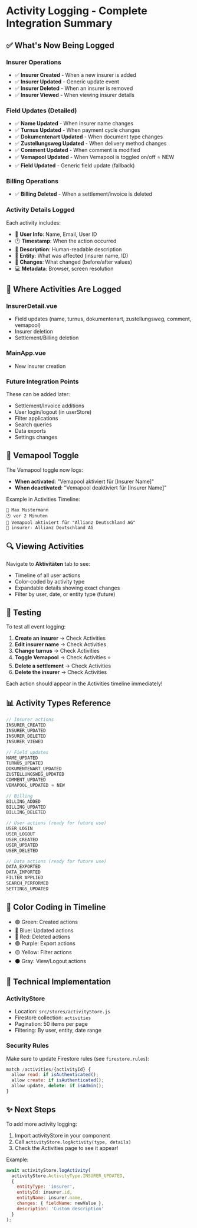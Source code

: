 # Activity Logging - Complete Integration Summary

## ✅ What's Now Being Logged

### Insurer Operations
- ✅ **Insurer Created** - When a new insurer is added
- ✅ **Insurer Updated** - Generic update event
- ✅ **Insurer Deleted** - When an insurer is removed
- ✅ **Insurer Viewed** - When viewing insurer details

### Field Updates (Detailed)
- ✅ **Name Updated** - When insurer name changes
- ✅ **Turnus Updated** - When payment cycle changes
- ✅ **Dokumentenart Updated** - When document type changes
- ✅ **Zustellungsweg Updated** - When delivery method changes
- ✅ **Comment Updated** - When comment is modified
- ✅ **Vemapool Updated** - When Vemapool is toggled on/off ⭐ NEW
- ✅ **Field Updated** - Generic field update (fallback)

### Billing Operations
- ✅ **Billing Deleted** - When a settlement/invoice is deleted

### Activity Details Logged
Each activity includes:
- 👤 **User Info**: Name, Email, User ID
- 🕐 **Timestamp**: When the action occurred
- 📝 **Description**: Human-readable description
- 🎯 **Entity**: What was affected (insurer name, ID)
- 🔄 **Changes**: What changed (before/after values)
- 💻 **Metadata**: Browser, screen resolution

## 📍 Where Activities Are Logged

### InsurerDetail.vue
- Field updates (name, turnus, dokumentenart, zustellungsweg, comment, vemapool)
- Insurer deletion
- Settlement/Billing deletion

### MainApp.vue
- New insurer creation

### Future Integration Points
These can be added later:
- Settlement/Invoice additions
- User login/logout (in userStore)
- Filter applications
- Search queries
- Data exports
- Settings changes

## 🎯 Vemapool Toggle

The Vemapool toggle now logs:
- **When activated**: "Vemapool aktiviert für [Insurer Name]"
- **When deactivated**: "Vemapool deaktiviert für [Insurer Name]"

Example in Activities Timeline:
```
👤 Max Mustermann
🕐 vor 2 Minuten
📝 Vemapool aktiviert für "Allianz Deutschland AG"
🎯 insurer: Allianz Deutschland AG
```

## 🔍 Viewing Activities

Navigate to **Aktivitäten** tab to see:
- Timeline of all user actions
- Color-coded by activity type
- Expandable details showing exact changes
- Filter by user, date, or entity type (future)

## 🚀 Testing

To test all event logging:
1. **Create an insurer** → Check Activities
2. **Edit insurer name** → Check Activities
3. **Change turnus** → Check Activities
4. **Toggle Vemapool** → Check Activities ⭐
5. **Delete a settlement** → Check Activities
6. **Delete the insurer** → Check Activities

Each action should appear in the Activities timeline immediately!

## 📊 Activity Types Reference

```javascript
// Insurer actions
INSURER_CREATED
INSURER_UPDATED
INSURER_DELETED
INSURER_VIEWED

// Field updates
NAME_UPDATED
TURNUS_UPDATED
DOKUMENTENART_UPDATED
ZUSTELLUNGSWEG_UPDATED
COMMENT_UPDATED
VEMAPOOL_UPDATED ⭐ NEW

// Billing
BILLING_ADDED
BILLING_UPDATED
BILLING_DELETED

// User actions (ready for future use)
USER_LOGIN
USER_LOGOUT
USER_CREATED
USER_UPDATED
USER_DELETED

// Data actions (ready for future use)
DATA_EXPORTED
DATA_IMPORTED
FILTER_APPLIED
SEARCH_PERFORMED
SETTINGS_UPDATED
```

## 🎨 Color Coding in Timeline

- 🟢 Green: Created actions
- 🔵 Blue: Updated actions
- 🔴 Red: Deleted actions
- 🟣 Purple: Export actions
- 🟡 Yellow: Filter actions
- ⚫ Gray: View/Logout actions

## 🔧 Technical Implementation

### ActivityStore
- Location: `src/stores/activityStore.js`
- Firestore collection: `activities`
- Pagination: 50 items per page
- Filtering: By user, entity, date range

### Security Rules
Make sure to update Firestore rules (see `firestore.rules`):
```javascript
match /activities/{activityId} {
  allow read: if isAuthenticated();
  allow create: if isAuthenticated();
  allow update, delete: if isAdmin();
}
```

## ✨ Next Steps

To add more activity logging:
1. Import activityStore in your component
2. Call `activityStore.logActivity(type, details)`
3. Check the Activities page to see it appear!

Example:
```javascript
await activityStore.logActivity(
  activityStore.ActivityType.INSURER_UPDATED,
  {
    entityType: 'insurer',
    entityId: insurer.id,
    entityName: insurer.name,
    changes: { fieldName: newValue },
    description: 'Custom description'
  }
);
```
